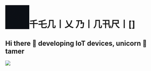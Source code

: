 <img align='left' src='./assets/logo.gif' width='15%' heigh="15%">

# 千乇几丨乂    乃丨几卂尺丨[]
## Hi there 👋 developing IoT devices, unicorn 🦄 tamer

![](https://komarev.com/ghpvc/?username=fenixbinario&style=for-the-badge&color=blueviolet&label=Visitas+del+perfil)


<!--
**fenixbinario/fenixbinario** is a ✨ _special_ ✨ repository because its `README.md` (this file) appears on your GitHub profile.

Here are some ideas to get you started:

- 🔭 I’m currently working on ...
- 🌱 I’m currently learning ...
- 👯 I’m looking to collaborate on ...
- 🤔 I’m looking for help with ...
- 💬 Ask me about ...
- 📫 How to reach me: ...
- 😄 Pronouns: ...
- ⚡ Fun fact: ...
-->
